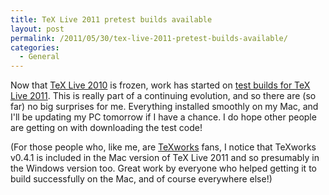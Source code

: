 ```yaml
---
title: TeX Live 2011 pretest builds available
layout: post
permalink: /2011/05/30/tex-live-2011-pretest-builds-available/
categories:
  - General
---
```

Now that [TeX Live 2010](/2011/05/27/tex-live-2010-freeze-2/) is frozen, work has started on [test builds for TeX Live 2011](https://tug.org/texlive/pretest.html).  This is really part of a continuing evolution, and so there are (so far) no big surprises for me. Everything installed smoothly on my Mac, and I'll be updating my PC tomorrow if I have a chance. I do hope other people are getting on with downloading the test code!

(For those people who, like me, are [TeXworks](https://tug.org/texworks) fans, I notice that TeXworks v0.4.1 is included in the Mac version of TeX Live 2011 and so presumably in the Windows version too. Great work by everyone who helped getting it to build successfully on the Mac, and of course everywhere else!)
